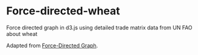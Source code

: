 # Force-directed-wheat
Force directed graph in d3.js using detailed trade matrix data from UN FAO about wheat

Adapted from [Force-Directed Graph](https://bl.ocks.org/mbostock/4062045).
